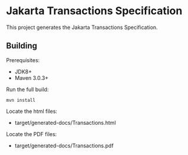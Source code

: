 Jakarta Transactions Specification
==================================

This project generates the Jakarta Transactions Specification.

Building
--------

Prerequisites:

* JDK8+
* Maven 3.0.3+

Run the full build:

`mvn install`

Locate the html files:
- target/generated-docs/Transactions.html

Locate the PDF files:
- target/generated-docs/Transactions.pdf
